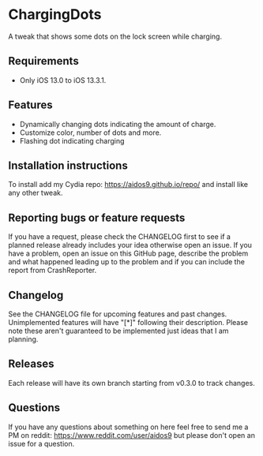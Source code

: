 # ChargingDots
A tweak that shows some dots on the lock screen while charging.

## Requirements
* Only iOS 13.0 to iOS 13.3.1.

## Features
* Dynamically changing dots indicating the amount of charge.
* Customize color, number of dots and more.
* Flashing dot indicating charging

## Installation instructions
To install add my Cydia repo: <a href= "https://aidos9.github.io/repo/">https://aidos9.github.io/repo/</a> and install like any other tweak.

## Reporting bugs or feature requests
If you have a request, please check the CHANGELOG first to see if a planned release already includes your idea otherwise open an issue.
If you have a problem, open an issue on this GitHub page, describe the problem and what happened leading up to the problem and if you can include the report from CrashReporter.

## Changelog
See the CHANGELOG file for upcoming features and past changes. Unimplemented features will have "\[\*\]" following their description. Please note these aren't guaranteed to be implemented just ideas that I am planning.

## Releases
Each release will have its own branch starting from v0.3.0 to track changes.

## Questions
If you have any questions about something on here feel free to send me a PM on reddit: <a href="https://www.reddit.com/user/aidos9">https://www.reddit.com/user/aidos9</a> but please don't open an issue for a question.
